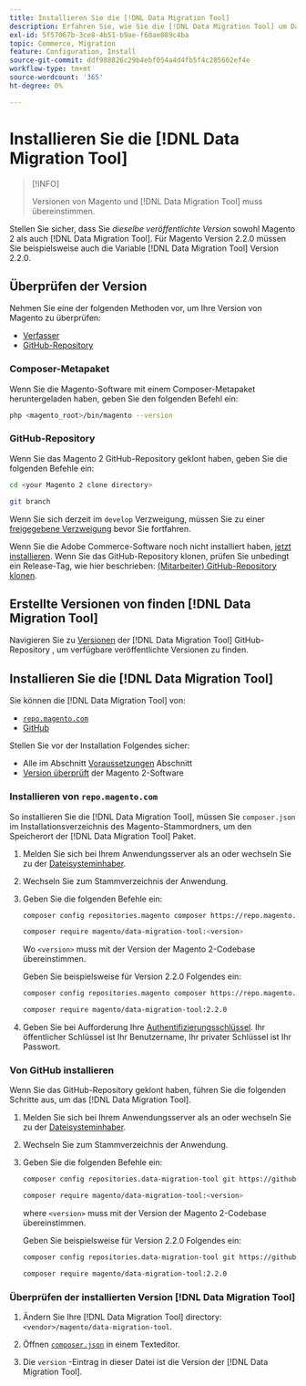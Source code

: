```yaml
---
title: Installieren Sie die [!DNL Data Migration Tool]
description: Erfahren Sie, wie Sie die [!DNL Data Migration Tool] um Daten zwischen Magento 1 und Magento 2 zu übertragen.
exl-id: 5f57067b-3ce8-4b51-b9ae-f60ae089c4ba
topic: Commerce, Migration
feature: Configuration, Install
source-git-commit: ddf988826c29b4ebf054a4d4fb5f4c285662ef4e
workflow-type: tm+mt
source-wordcount: '365'
ht-degree: 0%

---
```


# Installieren Sie die [!DNL Data Migration Tool]

>[!INFO]
>
>Versionen von Magento und [!DNL Data Migration Tool] muss übereinstimmen.


Stellen Sie sicher, dass Sie *dieselbe veröffentlichte Version* sowohl Magento 2 als auch [!DNL Data Migration Tool]. Für Magento Version 2.2.0 müssen Sie beispielsweise auch die Variable [!DNL Data Migration Tool] Version 2.2.0.

## Überprüfen der Version

Nehmen Sie eine der folgenden Methoden vor, um Ihre Version von Magento zu überprüfen:

- [Verfasser](#composer-metapackage)
- [GitHub-Repository](#github-repository)

### Composer-Metapaket

Wenn Sie die Magento-Software mit einem Composer-Metapaket heruntergeladen haben, geben Sie den folgenden Befehl ein:

```bash
php <magento_root>/bin/magento --version
```

### GitHub-Repository

Wenn Sie das Magento 2 GitHub-Repository geklont haben, geben Sie die folgenden Befehle ein:

```bash
cd <your Magento 2 clone directory>
```

```bash
git branch
```

Wenn Sie sich derzeit im `develop` Verzweigung, müssen Sie zu einer [freigegebene Verzweigung](https://developer.adobe.com/commerce/contributor/guides/install/change-version/) bevor Sie fortfahren.

Wenn Sie die Adobe Commerce-Software noch nicht installiert haben, [jetzt installieren](../../installation/prerequisites/commerce.md).
Wenn Sie das GitHub-Repository klonen, prüfen Sie unbedingt ein Release-Tag, wie hier beschrieben: [(Mitarbeiter) GitHub-Repository klonen](https://developer.adobe.com/commerce/contributor/guides/install/clone-repository/).

## Erstellte Versionen von finden [!DNL Data Migration Tool]

Navigieren Sie zu [Versionen](https://github.com/magento/data-migration-tool/releases) der [!DNL Data Migration Tool] GitHub-Repository , um verfügbare veröffentlichte Versionen zu finden.

## Installieren Sie die [!DNL Data Migration Tool]

Sie können die [!DNL Data Migration Tool] von:

- [`repo.magento.com`](#install-from-repomagentocom)
- [GitHub](#install-from-github)

Stellen Sie vor der Installation Folgendes sicher:

- Alle im Abschnitt [Voraussetzungen](prerequisites.md) Abschnitt
- [Version überprüft](install.md#check-your-version) der Magento 2-Software

### Installieren von `repo.magento.com`

So installieren Sie die [!DNL Data Migration Tool], müssen Sie `composer.json` im Installationsverzeichnis des Magento-Stammordners, um den Speicherort der [!DNL Data Migration Tool] Paket.

1. Melden Sie sich bei Ihrem Anwendungsserver als an oder wechseln Sie zu der [Dateisysteminhaber](../../installation/prerequisites/file-system/overview.md).
1. Wechseln Sie zum Stammverzeichnis der Anwendung.
1. Geben Sie die folgenden Befehle ein:

   ```bash
   composer config repositories.magento composer https://repo.magento.com
   ```

   ```bash
   composer require magento/data-migration-tool:<version>
   ```

   Wo `<version>` muss mit der Version der Magento 2-Codebase übereinstimmen.

   Geben Sie beispielsweise für Version 2.2.0 Folgendes ein:

   ```bash
   composer config repositories.magento composer https://repo.magento.com
   ```

   ```bash
   composer require magento/data-migration-tool:2.2.0
   ```

1. Geben Sie bei Aufforderung Ihre [Authentifizierungsschlüssel](../../installation/prerequisites/authentication-keys.md). Ihr öffentlicher Schlüssel ist Ihr Benutzername, Ihr privater Schlüssel ist Ihr Passwort.

### Von GitHub installieren

Wenn Sie das GitHub-Repository geklont haben, führen Sie die folgenden Schritte aus, um das [!DNL Data Migration Tool].

1. Melden Sie sich bei Ihrem Anwendungsserver als an oder wechseln Sie zu der [Dateisysteminhaber](../../installation/prerequisites/file-system/overview.md).
1. Wechseln Sie zum Stammverzeichnis der Anwendung.
1. Geben Sie die folgenden Befehle ein:

   ```bash
   composer config repositories.data-migration-tool git https://github.com/magento/data-migration-tool
   ```

   ```bash
   composer require magento/data-migration-tool:<version>
   ```

   where `<version>` muss mit der Version der Magento 2-Codebase übereinstimmen.

   Geben Sie beispielsweise für Version 2.2.0 Folgendes ein:

   ```bash
   composer config repositories.data-migration-tool git https://github.com/magento/data-migration-tool
   ```

   ```bash
   composer require magento/data-migration-tool:2.2.0
   ```

### Überprüfen der installierten Version [!DNL Data Migration Tool]

1. Ändern Sie Ihre [!DNL Data Migration Tool] directory: `<vendor>/magento/data-migration-tool`.

1. Öffnen [`composer.json`](https://github.com/magento/data-migration-tool/blob/2.4/composer.json) in einem Texteditor.

1. Die `version` -Eintrag in dieser Datei ist die Version der [!DNL Data Migration Tool].
